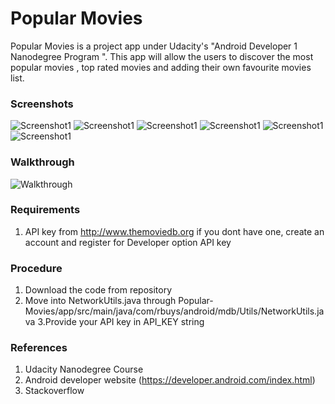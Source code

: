 # Popular Movies

Popular Movies is a project app under Udacity's "Android Developer 1 Nanodegree Program ".
This app will allow the users to discover the most popular movies , top rated movies and adding their own favourite movies list.

### Screenshots

![Screenshot1](screenshots/screenshot_1.png)  ![Screenshot1](screenshots/screenshot_2.png)
![Screenshot1](screenshots/screenshot_3.png)  ![Screenshot1](screenshots/screenshot_4.png)
![Screenshot1](screenshots/screenshot_5.png)  ![Screenshot1](screenshots/screenshot_6.png)

### Walkthrough

![Walkthrough](popular_movies.gif)

### Requirements

1. API key from http://www.themoviedb.org
    if you dont have one, create an account and register for Developer option API key

### Procedure

1. Download the code from repository
2. Move into NetworkUtils.java through
      Popular-Movies/app/src/main/java/com/rbuys/android/mdb/Utils/NetworkUtils.java
3.Provide your API key in API_KEY string

### References

1. Udacity Nanodegree Course
2. Android developer website (https://developer.android.com/index.html)
3. Stackoverflow
